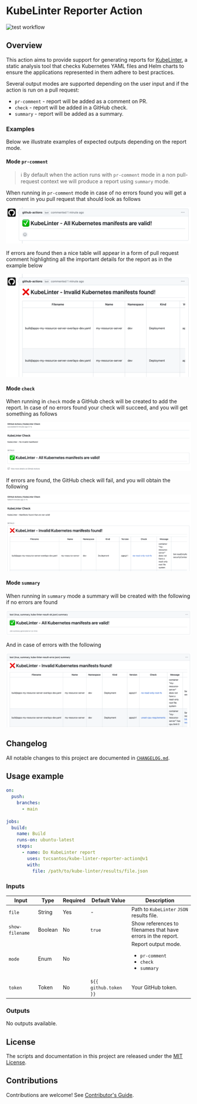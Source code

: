 [kube-linter]: https://github.com/stackrox/kube-linter
[test-badge]: https://github.com/tvcsantos/kube-linter-reporter-action/actions/workflows/test.yml/badge.svg

# KubeLinter Reporter Action

![test workflow][test-badge]

## Overview

This action aims to provide support for generating reports for [KubeLinter][kube-linter], a static analysis tool that
checks Kubernetes YAML files and Helm charts to ensure the applications represented in them adhere to best practices.

Several output modes are supported depending on the user input and if the action is run on a pull request:
- `pr-comment` - report will be added as a comment on PR.
- `check` - report will be added in a GitHub check.
- `summary` - report will be added as a summary.

### Examples

Below we illustrate examples of expected outputs depending on the report mode.

#### Mode `pr-comment`

> ℹ️ By default when the action runs with `pr-comment` mode in a non pull-request context we will produce a report using
> `summary` mode.

When running in `pr-comment` mode in case of no errors found you will get a comment in you pull request that should look
as follows

![pr-comment-ok](docs/images/pr_comment_ok_example.png)

If errors are found then a nice table will appear in a form of pull request comment highlighting all the important
details for the report as in the example below

![pr-comment-error](docs/images/pr_comment_error_example.png)

#### Mode `check`

When running in `check` mode a GitHub check will be created to add the report. In case of no errors found your check
will succeed, and you will get something as follows

![check-ok](docs/images/check_ok_example.png)

If errors are found, the GitHub check will fail, and you will obtain the following

![check-error](docs/images/check_error_example.png)

#### Mode `summary`

When running in `summary` mode a summary will be created with the following if no errors are found

![summary-ok](docs/images/summary_ok_example.png)

And in case of errors with the following 

![summary-error](docs/images/summary_error_example.png)

## Changelog

All notable changes to this project are documented in [`CHANGELOG.md`](CHANGELOG.md).

## Usage example

```yaml
on:
  push:
    branches:
      - main

jobs:
  build:
    name: Build 
    runs-on: ubuntu-latest
    steps:
      - name: Do KubeLinter report
        uses: tvcsantos/kube-linter-reporter-action@v1
        with:
          file: /path/to/kube-linter/results/file.json
```

### Inputs

| Input           | Type    | Required | Default Value         | Description                                                                          |
|-----------------|---------|----------|-----------------------|--------------------------------------------------------------------------------------|
| `file`          | String  | Yes      | -                     | Path to `KubeLinter` `JSON` results file.                                            |
| `show-filename` | Boolean | No       | `true`                | Show references to filenames that have errors in the report.                         |
| `mode`          | Enum    | No       |                       | Report output mode. <ul><li>`pr-comment`</li><li>`check`</li><li>`summary`</li></ul> |
| `token`         | Token   | No       | `${{ github.token }}` | Your GitHub token.                                                                   |

### Outputs

No outputs available.

## License

The scripts and documentation in this project are released under the [MIT License](LICENSE.md).

## Contributions

Contributions are welcome! See [Contributor's Guide](CONTRIBUTING.md).
